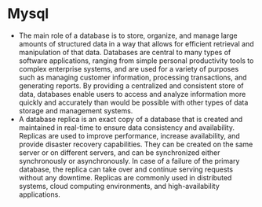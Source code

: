 # Mysql

* The main role of a database is to store, organize, and manage large amounts of structured data in a way that allows for efficient retrieval and manipulation of that data. Databases are central to many types of software applications, ranging from simple personal productivity tools to complex enterprise systems, and are used for a variety of purposes such as managing customer information, processing transactions, and generating reports. By providing a centralized and consistent store of data, databases enable users to access and analyze information more quickly and accurately than would be possible with other types of data storage and management systems.
* A database replica is an exact copy of a database that is created and maintained in real-time to ensure data consistency and availability. Replicas are used to improve performance, increase availability, and provide disaster recovery capabilities. They can be created on the same server or on different servers, and can be synchronized either synchronously or asynchronously. In case of a failure of the primary database, the replica can take over and continue serving requests without any downtime. Replicas are commonly used in distributed systems, cloud computing environments, and high-availability applications.

